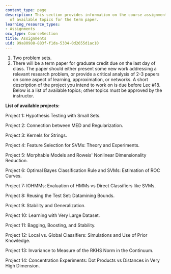 ```yaml
---
content_type: page
description: This section provides information on the course assignments and a list
  of available topics for the term paper.
learning_resource_types:
- Assignments
ocw_type: CourseSection
title: Assignments
uid: 99a80988-883f-f1da-5334-0d2655d1ac10
---
```


1.  Two problem sets.
2.  There will be a term paper for graduate credit due on the last day of class. The paper should either present some new work addressing a relevant research problem, or provide a critical analysis of 2-3 papers on some aspect of learning, approximation, or networks. A short description of the project you intend to work on is due before Lec #18. Below is a list of available topics; other topics must be approved by the instructor.

**List of available projects:**

Project 1: Hypothesis Testing with Small Sets.

Project 2: Connection between MED and Regularization.

Project 3: Kernels for Strings.

Project 4: Feature Selection for SVMs: Theory and Experiments.

Project 5: Morphable Models and Roweis' Nonlinear Dimensionality Reduction.

Project 6: Optimal Bayes Classification Rule and SVMs: Estimation of ROC Curves.

Project 7: IOHMMs: Evaluation of HMMs vs Direct Classifiers like SVMs.

Project 8: Reusing the Test Set: Datamining Bounds.

Project 9: Stability and Generalization.

Project 10: Learning with Very Large Dataset.

Project 11: Bagging, Boosting, and Stability.

Project 12: Local vs. Global Classifiers: Simulations and Use of Prior Knowledge.

Project 13: Invariance to Measure of the RKHS Norm in the Continuum.

Project 14: Concentration Experiments: Dot Products vs Distances in Very High Dimension.